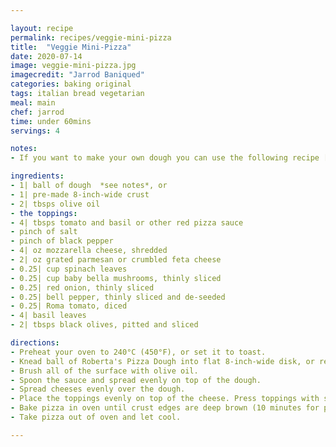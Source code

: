 ```yaml
---

layout: recipe 
permalink: recipes/veggie-mini-pizza
title:  "Veggie Mini-Pizza"
date: 2020-07-14
image: veggie-mini-pizza.jpg 
imagecredit: "Jarrod Baniqued"
categories: baking original
tags: italian bread vegetarian
meal: main
chef: jarrod
time: under 60mins
servings: 4 

notes: 
- If you want to make your own dough you can use the following recipe [Roberta's Pizza Dough](https://theskullery.net/recipes/robertas-pizza-dough)

ingredients:
- 1| ball of dough  *see notes*, or
- 1| pre-made 8-inch-wide crust
- 2| tbsps olive oil
- the toppings:
- 4| tbsps tomato and basil or other red pizza sauce
- pinch of salt
- pinch of black pepper
- 4| oz mozzarella cheese, shredded
- 2| oz grated parmesan or crumbled feta cheese
- 0.25| cup spinach leaves
- 0.25| cup baby bella mushrooms, thinly sliced
- 0.25| red onion, thinly sliced
- 0.25| bell pepper, thinly sliced and de-seeded
- 0.25| Roma tomato, diced
- 4| basil leaves
- 2| tbsps black olives, pitted and sliced

directions:
- Preheat your oven to 240°C (450°F), or set it to toast.
- Knead ball of Roberta's Pizza Dough into flat 8-inch-wide disk, or remove pre-made crust from packaging.
- Brush all of the surface with olive oil.
- Spoon the sauce and spread evenly on top of the dough.
- Spread cheeses evenly over the dough.
- Place the toppings evenly on top of the cheese. Press toppings with spoon. Add extra sauce and cheese, if you want.
- Bake pizza in oven until crust edges are deep brown (10 minutes for pre-made crust, much longer for freshly made dough).
- Take pizza out of oven and let cool.

--- 
```

